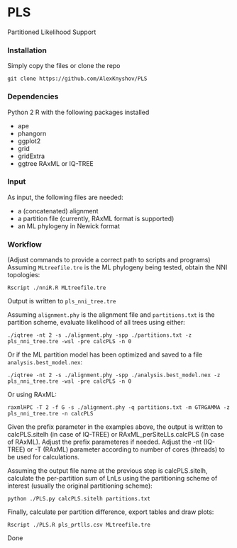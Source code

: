 # PLS
Partitioned Likelihood Support

### Installation

Simply copy the files or clone the repo
```
git clone https://github.com/AlexKnyshov/PLS
```

### Dependencies
Python 2
R with the following packages installed
- ape
- phangorn
- ggplot2
- grid
- gridExtra
- ggtree
RAxML or IQ-TREE


### Input
As input, the following files are needed:
- a (concatenated) alignment
- a partition file (currently, RAxML format is supported)
- an ML phylogeny in Newick format

### Workflow
(Adjust commands to provide a correct path to scripts and programs)
Assuming `MLtreefile.tre` is the ML phylogeny being tested, obtain the NNI topologies:
```
Rscript ./nniR.R MLtreefile.tre
```
Output is written to `pls_nni_tree.tre`

Assuming `alignment.phy` is the alignment file and `partitions.txt` is the partition scheme, evaluate likelihood of all trees using either:
```
./iqtree -nt 2 -s ./alignment.phy -spp ./partitions.txt -z pls_nni_tree.tre -wsl -pre calcPLS -n 0
```
Or if the ML partition model has been optimized and saved to a file `analysis.best_model.nex`:
```
./iqtree -nt 2 -s ./alignment.phy -spp ./analysis.best_model.nex -z pls_nni_tree.tre -wsl -pre calcPLS -n 0
```
Or using RAxML:
```
raxmlHPC -T 2 -f G -s ./alignment.phy -q partitions.txt -m GTRGAMMA -z pls_nni_tree.tre -n calcPLS
```
Given the prefix parameter in the examples above, the output is written to calcPLS.sitelh (in case of IQ-TREE) or RAxML_perSiteLLs.calcPLS (in case of RAxML). Adjust the prefix parameteres if needed. Adjust the -nt (IQ-TREE) or -T (RAxML) parameter according to number of cores (threads) to be used for calculations.

Assuming the output file name at the previous step is calcPLS.sitelh, calculate the per-partition sum of LnLs using the partitioning scheme of interest (usually the original partitioning scheme):
```
python ./PLS.py calcPLS.sitelh partitions.txt
```

Finally, calculate per partition difference, export tables and draw plots:
```
Rscript ./PLS.R pls_prtlls.csv MLtreefile.tre
```
Done